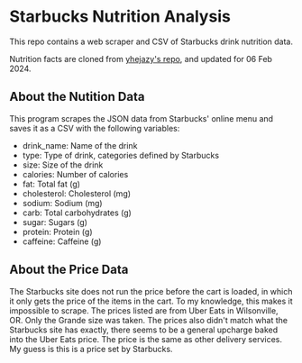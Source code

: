 # Starbucks Nutrition Analysis

This repo contains a web scraper and CSV of Starbucks drink nutrition data.

Nutrition facts are cloned from [yhejazy's repo](https://github.com/yhejazi/starbucks-nutrition), and updated for 06 Feb 2024.

## About the Nutition Data

This program scrapes the JSON data from Starbucks' online menu and saves it as a CSV with the following variables:

- drink_name: Name of the drink
- type: Type of drink, categories defined by Starbucks
- size: Size of the drink
- calories: Number of calories
- fat: Total fat (g)
- cholesterol: Cholesterol (mg)
- sodium: Sodium (mg)
- carb: Total carbohydrates (g)
- sugar: Sugars (g)
- protein: Protein (g)
- caffeine: Caffeine (g)

## About the Price Data

The Starbucks site does not run the price before the cart is loaded, in which it only gets the price of the items in the cart. To my knowledge, this makes it impossible to scrape. The prices listed are from Uber Eats in Wilsonville, OR. Only the Grande size was taken. The prices also didn't match what the Starbucks site has exactly, there seems to be a general upcharge baked into the Uber Eats price. The price is the same as other delivery services. My guess is this is a price set by Starbucks.
